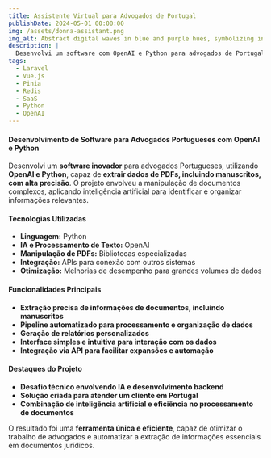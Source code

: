 ```yaml
---
title: Assistente Virtual para Advogados de Portugal
publishDate: 2024-05-01 00:00:00
img: /assets/donna-assistant.png
img_alt: Abstract digital waves in blue and purple hues, symbolizing innovation
description: |
  Desenvolvi um software com OpenAI e Python para advogados de Portugal, extraindo dados de PDFs, inclusive manuscritos, com alta precisão.
tags:
  - Laravel
  - Vue.js
  - Pinia
  - Redis
  - SaaS
  - Python
  - OpenAI
---
```


#### Desenvolvimento de Software para Advogados Portugueses com OpenAI e Python  

Desenvolvi um **software inovador** para advogados Portugueses, utilizando **OpenAI e Python**, capaz de **extrair dados de PDFs, incluindo manuscritos, com alta precisão**. O projeto envolveu a manipulação de documentos complexos, aplicando inteligência artificial para identificar e organizar informações relevantes.  

#### Tecnologias Utilizadas  
- **Linguagem:** Python  
- **IA e Processamento de Texto:** OpenAI  
- **Manipulação de PDFs:** Bibliotecas especializadas  
- **Integração:** APIs para conexão com outros sistemas  
- **Otimização:** Melhorias de desempenho para grandes volumes de dados  

#### Funcionalidades Principais  
- **Extração precisa de informações de documentos, incluindo manuscritos**  
- **Pipeline automatizado para processamento e organização de dados**  
- **Geração de relatórios personalizados**  
- **Interface simples e intuitiva para interação com os dados**  
- **Integração via API para facilitar expansões e automação**  

#### Destaques do Projeto  
- **Desafio técnico envolvendo IA e desenvolvimento backend**  
- **Solução criada para atender um cliente em Portugal**  
- **Combinação de inteligência artificial e eficiência no processamento de documentos**  

O resultado foi uma **ferramenta única e eficiente**, capaz de otimizar o trabalho de advogados e automatizar a extração de informações essenciais em documentos jurídicos.  
